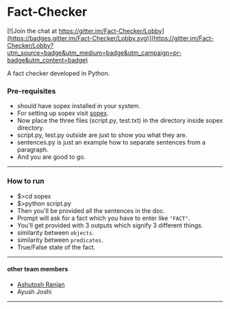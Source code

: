 # Fact-Checker

[![Join the chat at https://gitter.im/Fact-Checker/Lobby](https://badges.gitter.im/Fact-Checker/Lobby.svg)](https://gitter.im/Fact-Checker/Lobby?utm_source=badge&utm_medium=badge&utm_campaign=pr-badge&utm_content=badge)

A fact checker developed in Python.

### Pre-requisites ###

- should have sopex installed in your system.
- For setting up sopex visit [sopex](https://github.com/codemaniac/sopex).
- Now place the three files (script.py, test.txt) in the directory inside sopex directory.
- script.py, test.py outside are just to show you what they are.
- sentences.py is just an example how to separate sentences from a paragraph.
- And you are good to go.

----------------------------

### How to run ###
- $>cd sopex
- $>python script.py
- Then you'll be provided all the sentences in the doc.
- Prompt will ask for a fact which you have to enter like `"FACT"`.
- You'll get provided with 3 outputs which signify 3 different things.
- similarity between `objects`.
- similarity between `predicates`.
- True/False state of the fact.

-----------------------------

#### other team members ####
- [Ashutosh Ranjan](https://github.com/ranjan019)
- Ayush Joshi

--------------------
